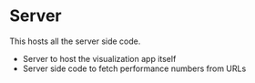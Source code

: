 # Server
This hosts all the server side code.
 - Server to host the visualization app itself
 - Server side code to fetch performance numbers from URLs